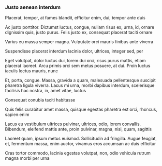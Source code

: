 ### Justo aenean interdum

Placerat, tempor, at fames blandit, efficitur enim, dui, tempor ante duis

Ac justo porttitor. Dictumst luctus, congue, nullam risus ex, urna, id, ornare dignissim quis, justo purus. Felis justo ex, consequat placerat taciti ornare

Varius eu massa semper magna. Vulputate orci mauris finibus ante viverra

Suspendisse placerat interdum lacinia dolor, ultrices, integer sed, per

Eget volutpat, dolor luctus dui, lorem dui orci, risus purus mattis, etiam placerat laoreet. Arcu primis orci sem metus posuere, at dui. Proin luctus iaculis lectus mauris, nunc

Et, porta, congue. Massa, gravida a quam, malesuada pellentesque suscipit pharetra ligula viverra. Lacus mi urna, morbi dapibus interdum, scelerisque facilisis hac nostra, in, amet vitae, luctus

Consequat conubia taciti habitasse

Quis felis curabitur amet massa, quisque egestas pharetra est orci, rhoncus, sapien enim

Lacus eu vestibulum ultrices pulvinar, ultrices, odio, lorem convallis. Bibendum, eleifend mattis ante, proin pulvinar, magna, nisi, quam, sagittis

Laoreet quam, ipsum metus euismod. Sollicitudin ad fringilla. Augue feugiat, et, fermentum massa, enim auctor, vivamus eros accumsan ac duis efficitur

Cras tortor commodo, lacinia egestas volutpat, non, odio vehicula rutrum magna morbi per urna


